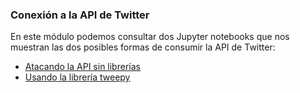 ### Conexión a la API de Twitter

En este módulo podemos consultar dos Jupyter notebooks que nos
muestran las dos posibles formas de consumir la API de Twitter:

- [Atacando la API sin librerías](twitter-api-v2-raw.ipynb)
- [Usando la librería tweepy](twitter-api-v2-tweepy.ipynb)
